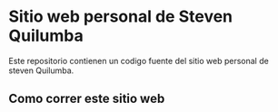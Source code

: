 # Sitio web personal de Steven Quilumba

Este repositorio contienen un codigo fuente del sitio web personal de steven Quilumba.

## Como correr este sitio web